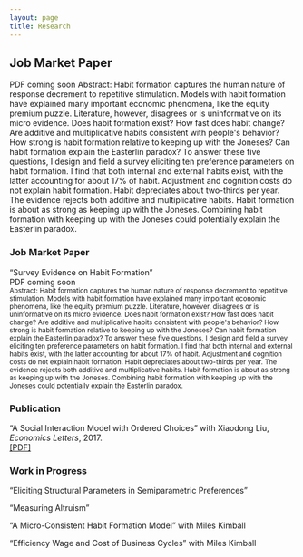 ```yaml
---
layout: page
title: Research
---
```


## Job Market Paper
PDF coming soon
Abstract: Habit formation captures the human nature of response decrement to repetitive stimulation. Models with habit formation have explained many important economic phenomena, like the equity premium puzzle. Literature, however, disagrees or is uninformative on its micro evidence. Does habit formation exist? How fast does habit change? Are additive and multiplicative habits consistent with people's behavior? How strong is habit formation relative to keeping up with the Joneses? Can habit formation explain the Easterlin paradox? To answer these five questions, I design and field a survey eliciting ten preference parameters on habit formation. I find that both internal and external habits exist, with the latter accounting for about 17% of habit. Adjustment and cognition costs do not explain habit formation. Habit depreciates about two-thirds per year. The evidence rejects both additive and multiplicative habits. Habit formation is about as strong as keeping up with the Joneses. Combining habit formation with keeping up with the Joneses could potentially explain the Easterlin paradox.

<!--
You can also browse my <a href="https://scholar.google.com/citations?user=-_FDxtIAAAAJ&hl=en" target="_blank">Google Scholar profile</a>.
<br />
-->

<h3>
    <a name='Job Market Paper'></a> Job Market Paper
</h3>
<div class="media">
    <div class="media-body">
       <p class="media-heading">
          &#8220;Survey Evidence on Habit Formation&#8221;<br />
          PDF coming soon<br />
          <small>Abstract: Habit formation captures the human nature of response decrement to repetitive stimulation. Models with habit formation have explained many important economic phenomena, like the equity premium puzzle. Literature, however, disagrees or is uninformative on its micro evidence. Does habit formation exist? How fast does habit change? Are additive and multiplicative habits consistent with people's behavior? How strong is habit formation relative to keeping up with the Joneses? Can habit formation explain the Easterlin paradox? To answer these five questions, I design and field a survey eliciting ten preference parameters on habit formation. I find that both internal and external habits exist, with the latter accounting for about 17% of habit. Adjustment and cognition costs do not explain habit formation. Habit depreciates about two-thirds per year. The evidence rejects both additive and multiplicative habits. Habit formation is about as strong as keeping up with the Joneses. Combining habit formation with keeping up with the Joneses could potentially explain the Easterlin paradox.</small>
       </p>
    </div>
</div>

<h3>
    <a name='Publication'></a> Publication
</h3>
<div class="media">
    <div class="media-body">
       <p class="media-heading">
          &#8220;A Social Interaction Model with Ordered Choices&#8221; with Xiaodong Liu, <i>Economics Letters</i>, 2017. <br />
          <!-- <a href="https://spot.colorado.edu/~xiaodong/social_interactions_with_ordered_choices.pdf">[PDF]</a><br /> -->
          <a href="/research/ordered_choice/social_interactions_with_ordered_choices.pdf">[PDF]</a><br />
       </p>
    </div>
</div>

<h3>
    <a name='Work in Progress'></a> Work in Progress
</h3>
<div class="media">
    <div class="media-body">
       <p class="media-heading">
          &#8220;Eliciting Structural Parameters in Semiparametric Preferences&#8221; <br />
       </p>
    </div>
</div>

<div class="media">
    <div class="media-body">
       <p class="media-heading">
          &#8220;Measuring Altruism&#8221; <br />
       </p>
    </div>
</div>

<div class="media">
    <div class="media-body">
       <p class="media-heading">
          &#8220;A Micro-Consistent Habit Formation Model&#8221; with Miles Kimball <br />
       </p>
    </div>
</div>

<div class="media">
    <div class="media-body">
       <p class="media-heading">
          &#8220;Efficiency Wage and Cost of Business Cycles&#8221; with Miles Kimball <br />
       </p>
    </div>
</div>




